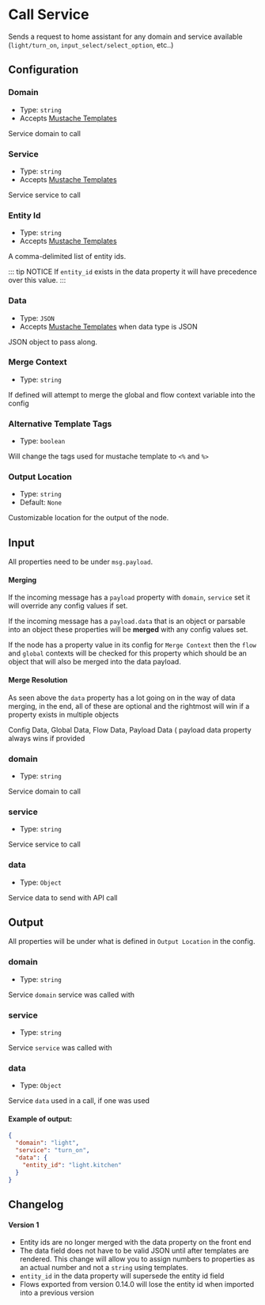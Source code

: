 # Call Service

Sends a request to home assistant for any domain and service available (`light/turn_on`, `input_select/select_option`, etc..)

## Configuration

### Domain <Badge text="required"/>

- Type: `string`
- Accepts [Mustache Templates](/guide/mustache-templates.md)

Service domain to call

### Service <Badge text="required"/>

- Type: `string`
- Accepts [Mustache Templates](/guide/mustache-templates.md)

Service service to call

### Entity Id

- Type: `string`
- Accepts [Mustache Templates](/guide/mustache-templates.md)

A comma-delimited list of entity ids.

::: tip NOTICE
If `entity_id` exists in the data property it will have precedence over this value.
:::

### Data

- Type: `JSON`
- Accepts [Mustache Templates](/guide/mustache-templates.md) when data type is JSON

JSON object to pass along.

### Merge Context

- Type: `string`

If defined will attempt to merge the global and flow context variable into the config

### Alternative Template Tags

- Type: `boolean`

Will change the tags used for mustache template to `<%` and `%>`

### Output Location

- Type: `string`
- Default: `None`

Customizable location for the output of the node.

## Input

All properties need to be under `msg.payload`.

#### Merging

If the incoming message has a `payload` property with `domain`, `service` set it will override any config values if set.

If the incoming message has a `payload.data` that is an object or parsable into an object these properties will be <strong>merged</strong> with any config values set.

If the node has a property value in its config for `Merge Context` then the `flow` and `global` contexts will be checked for this property which should be an object that will also be merged into the data payload.

#### Merge Resolution

As seen above the `data` property has a lot going on in the way of data merging, in the end, all of these are optional and the rightmost will win if a property exists in multiple objects

Config Data, Global Data, Flow Data, Payload Data ( payload data property always
wins if provided

### domain

- Type: `string`

Service domain to call

### service

- Type: `string`

Service service to call

### data

- Type: `Object`

Service data to send with API call

## Output

All properties will be under what is defined in `Output Location` in the config.

### domain

- Type: `string`

Service `domain` service was called with

### service

- Type: `string`

Service `service` was called with

### data

- Type: `Object`

Service `data` used in a call, if one was used

#### Example of output:

```json
{
  "domain": "light",
  "service": "turn_on",
  "data": {
    "entity_id": "light.kitchen"
  }
}
```

## Changelog

#### Version 1

- Entity ids are no longer merged with the data property on the front end
- The data field does not have to be valid JSON until after templates are rendered. This change will allow you to assign numbers to properties as an actual number and not a `string` using templates.
- `entity_id` in the data property will supersede the entity id field
- Flows exported from version 0.14.0 will lose the entity id when imported into
  a previous version
